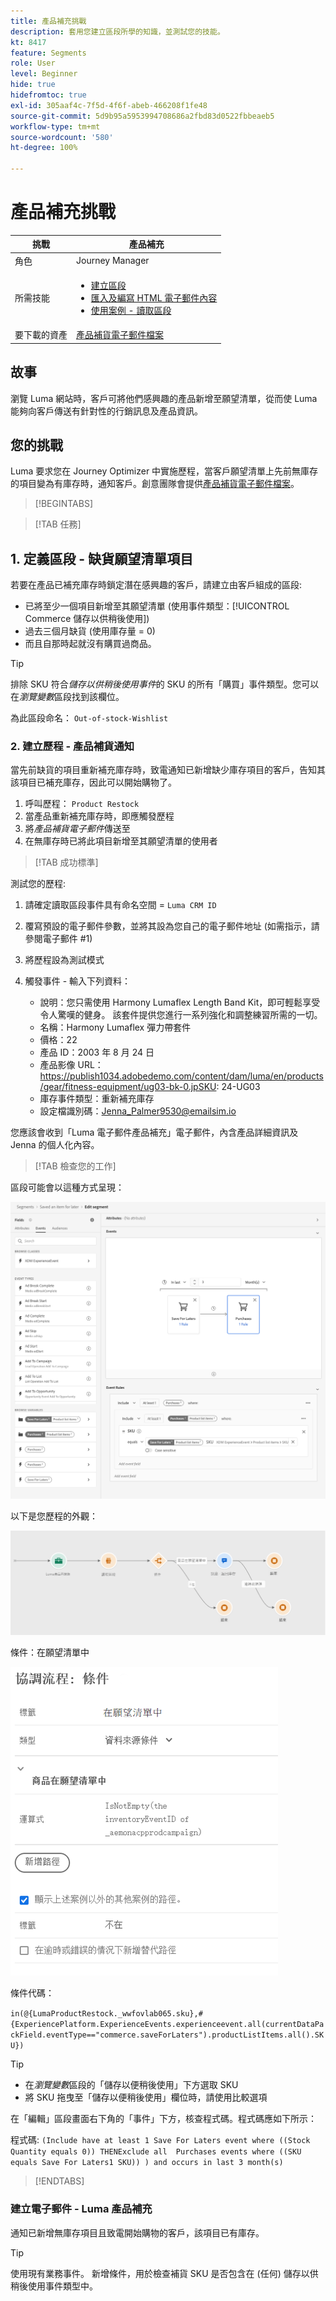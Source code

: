 ```yaml
---
title: 產品補充挑戰
description: 套用您建立區段所學的知識，並測試您的技能。
kt: 8417
feature: Segments
role: User
level: Beginner
hide: true
hidefromtoc: true
exl-id: 305aaf4c-7f5d-4f6f-abeb-466208f1fe48
source-git-commit: 5d9b95a5953994708686a2fbd83d0522fbbeaeb5
workflow-type: tm+mt
source-wordcount: '580'
ht-degree: 100%

---
```


# 產品補充挑戰

| 挑戰 | 產品補充 |
|---|---|
| 角色 | Journey Manager |
| 所需技能 | <ul><li>[建立區段](https://experienceleague.adobe.com/docs/journey-optimizer-learn/tutorials/profiles-segments-subscriptions/create-segments.html?lang=zh-Hant)</li><li> [匯入及編寫 HTML 電子郵件內容](https://experienceleague.adobe.com/docs/journey-optimizer-learn/tutorials/email-channel/import-and-author-html-email-content.html?lang=zh-Hant)</li><li>[使用案例 - 讀取區段](https://experienceleague.adobe.com/docs/journey-optimizer-learn/tutorials/create-journeys/use-case-read-segment.html?lang=zh-Hant)</li> |
| 要下載的資產 | [產品補貨電子郵件檔案](/help/challenges/assets/email-assets/ProductRestockEmail.html.zip) |

## 故事

瀏覽 Luma 網站時，客戶可將他們感興趣的產品新增至願望清單，從而使 Luma 能夠向客戶傳送有針對性的行銷訊息及產品資訊。

## 您的挑戰

Luma 要求您在 Journey Optimizer 中實施歷程，當客戶願望清單上先前無庫存的項目變為有庫存時，通知客戶。創意團隊會提供[產品補貨電子郵件檔案](/help/challenges/assets/email-assets/ProductRestockEmail.html.zip)。

>[!BEGINTABS]

>[!TAB 任務]

## 1. 定義區段 - 缺貨願望清單項目

若要在產品已補充庫存時鎖定潛在感興趣的客戶，請建立由客戶組成的區段:

* 已將至少一個項目新增至其願望清單 (使用事件類型：[!UICONTROL Commerce 儲存以供稍後使用])
* 過去三個月缺貨 (使用庫存量 = 0)
* 而且自那時起就沒有購買過商品。

>[!TIP]
>排除 SKU 符合&#x200B;*儲存以供稍後使用事件*&#x200B;的 SKU 的所有「購買」事件類型。您可以在&#x200B;*瀏覽變數*&#x200B;區段找到該欄位。

為此區段命名： `Out-of-stock-Wishlist`


### 2. 建立歷程 - 產品補貨通知

當先前缺貨的項目重新補充庫存時，致電通知已新增缺少庫存項目的客戶，告知其該項目已補充庫存，因此可以開始購物了。

1. 呼叫歷程： `Product Restock`
2. 當產品重新補充庫存時，即應觸發歷程
3. 將&#x200B;*產品補貨電子郵件*&#x200B;傳送至
4. 在無庫存時已將此項目新增至其願望清單的使用者

>[!TAB 成功標準]

測試您的歷程:

1. 請確定讀取區段事件具有命名空間 = `Luma CRM ID`
1. 覆寫預設的電子郵件參數，並將其設為您自己的電子郵件地址 (如需指示，請參閱電子郵件 #1)
1. 將歷程設為測試模式
1. 觸發事件 - 輸入下列資料：

   * 說明：您只需使用 Harmony Lumaflex Length Band Kit，即可輕鬆享受令人驚嘆的健身。 該套件提供您進行一系列強化和調整練習所需的一切。
   * 名稱：Harmony Lumaflex 彈力帶套件
   * 價格：22
   * 產品 ID：2003 年 8 月 24 日
   * 產品影像 URL：https://publish1034.adobedemo.com/content/dam/luma/en/products/gear/fitness-equipment/ug03-bk-0.jpSKU: 24-UG03
   * 庫存事件類型：重新補充庫存
   * 設定檔識別碼：Jenna_Palmer9530@emailsim.io

您應該會收到「Luma 電子郵件產品補充」電子郵件，內含產品詳細資訊及 Jenna 的個人化內容。

>[!TAB 檢查您的工作]

區段可能會以這種方式呈現：

![區段 - 無庫存願望清單項目](/help/challenges/assets/C1-S2.png)


以下是您歷程的外觀：

![產品補充歷程](/help/challenges/assets/c3-j3-journey.png)

條件：在願望清單中

![條件 - 在願望清單中](/help/challenges/assets/c3-j3-condition.png)

條件代碼：

```in(@{LumaProductRestock._wwfovlab065.sku},#{ExperiencePlatform.ExperienceEvents.experienceevent.all(currentDataPackField.eventType=="commerce.saveForLaters").productListItems.all().SKU})```


>[!TIP]
> * 在&#x200B;*瀏覽變數*&#x200B;區段的「儲存以便稍後使用」下方選取 SKU
> * 將 SKU 拖曳至「儲存以便稍後使用」欄位時，請使用比較選項


 在「編輯」區段畫面右下角的「事件」下方，核查程式碼。程式碼應如下所示：

程式碼:
```(Include have at least 1 Save For Laters event where ((Stock Quantity equals 0)) THENExclude all  Purchases events where ((SKU equals Save For Laters1 SKU)) ) and occurs in last 3 month(s)```

>[!ENDTABS]

### 建立電子郵件 - Luma 產品補充

通知已新增無庫存項目且致電開始購物的客戶，該項目已有庫存。



>[!TIP]
>
> 使用現有業務事件。 新增條件，用於檢查補貨 SKU 是否包含在 (任何) 儲存以供稍後使用事件類型中。




